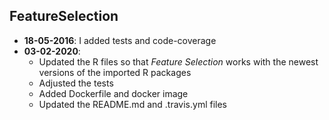 
## FeatureSelection

* **18-05-2016**: I added tests and code-coverage
* **03-02-2020**: 
  + Updated the R files so that *Feature Selection* works with the newest versions of the imported R packages
  + Adjusted the tests
  + Added Dockerfile and docker image
  + Updated the README.md and .travis.yml files
